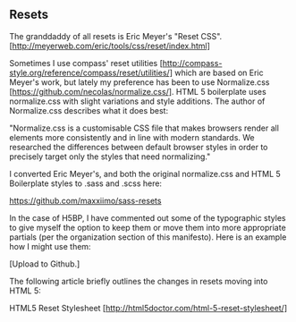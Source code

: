 Resets
------

The granddaddy of all resets is Eric Meyer's "Reset CSS". [http://meyerweb.com/eric/tools/css/reset/index.html]

Sometimes I use compass' reset utilities [http://compass-style.org/reference/compass/reset/utilities/] which are based on Eric Meyer's work, but lately my preference has been to use Normalize.css [https://github.com/necolas/normalize.css/]. HTML 5 boilerplate uses normalize.css with slight variations and style additions. The author of Normalize.css describes what it does best:

"Normalize.css is a customisable CSS file that makes browsers render all elements more consistently and in line with modern standards. We researched the differences between default browser styles in order to precisely target only the styles that need normalizing."

I converted Eric Meyer's, and both the original normalize.css and HTML 5 Boilerplate styles to .sass and .scss here:

https://github.com/maxxiimo/sass-resets

In the case of H5BP, I have commented out some of the typographic styles to give myself the option to keep them or move them into more appropriate partials (per the organization section of this manifesto). Here is an example how I might use them:

[Upload to Github.]

The following article briefly outlines the changes in resets moving into HTML 5: 

HTML5 Reset Stylesheet [http://html5doctor.com/html-5-reset-stylesheet/]
